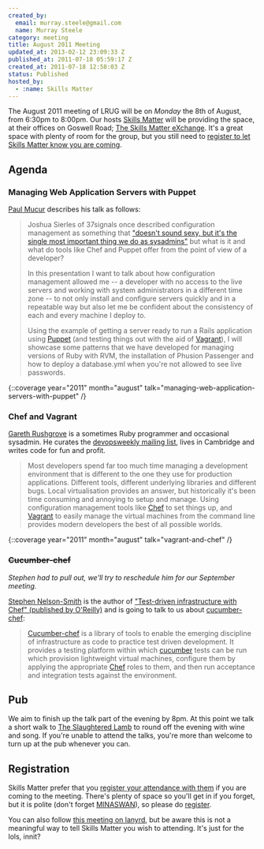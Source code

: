 ```yaml
---
created_by:
  email: murray.steele@gmail.com
  name: Murray Steele
category: meeting
title: August 2011 Meeting
updated_at: 2013-02-12 23:09:33 Z
published_at: 2011-07-18 05:59:17 Z
created_at: 2011-07-18 12:58:03 Z
status: Published
hosted_by:
  - :name: Skills Matter
---
```


The August 2011 meeting of LRUG will be on *Monday* the 8th of August, from 6:30pm to 8:00pm.  Our hosts [Skills Matter](http://skillsmatter.com/) will be providing the space, at their offices on Goswell Road; [The Skills Matter eXchange](http://skillsmatter.com/location-details/design-architecture/484/96).  It's a great space with plenty of room for the group, but you still need to <a href="#aug11registration">register to let Skills Matter know you are coming</a>.

Agenda
------

### Managing Web Application Servers with Puppet

[Paul Mucur](http://mudge.name) describes his talk as follows:

> Joshua Sierles of 37signals once described configuration management as
> something that ["doesn't sound sexy, but it's the single most important
> thing we do as sysadmins"](http://37signals.com/svn/posts/1872-nuts-bolts-configuration-management-with-chef)
> but what is it and what do tools like
> Chef and Puppet offer from the point of view of a developer?
>
> In this presentation I want to talk about how configuration management
> allowed me -- a developer with no access to the live servers and
> working with system administrators in a different time zone -- to not
> only install and configure servers quickly and in a repeatable way but
> also let me be confident about the consistency of each and every
> machine I deploy to.
>
> Using the example of getting a server ready to run a Rails application
> using [Puppet](http://www.puppetlabs.com/) (and testing things out with the aid of [Vagrant](http://vagrantup.com/)), I will
> showcase some patterns that we have developed for managing versions of
> Ruby with RVM, the installation of Phusion Passenger and how to deploy
> a database.yml when you're not allowed to see live passwords.

{::coverage year="2011" month="august" talk="managing-web-application-servers-with-puppet" /}

### Chef and Vagrant

[Gareth Rushgrove](http://morethanseven.net/) is a sometimes Ruby programmer and occasional sysadmin. He curates the [devopsweekly mailing list](http://devopsweekly.com/), lives in Cambridge and writes code for fun and profit.

> Most developers spend far too much time managing a development
> environment that is different to the one they use for production
> applications. Different tools, different underlying libraries and
> different bugs. Local virtualisation provides an answer, but
> historically it's been time consuming and annoying to setup and
> manage. Using configuration management tools like [Chef](http://www.opscode.com/chef/) to set things
> up, and [Vagrant](http://vagrantup.com/) to easily manage the virtual machines
> from the command line provides modern developers the best of all
> possible worlds.

{::coverage year="2011" month="august" talk="vagrant-and-chef" /}

### <strike>Cucumber-chef</strike>

*Stephen had to pull out, we'll try to reschedule him for our September meeting.*

[Stephen Nelson-Smith](http://agilesysadmin.net) is the author of ["Test-driven infrastructure with Chef" (published by O'Reilly)](http://oreilly.com/catalog/0636920020042) and is going to talk to us about [cucumber-chef](http://www.cucumber-chef.org/):

> [Cucumber-chef](https://github.com/Atalanta/cucumber-chef) is a library of tools to enable the
> emerging discipline of infrastructure as code to practice test driven development. It provides a
> testing platform within which [cucumber](http://cukes.info/) tests can be run which provision
> lightweight virtual machines, configure them by applying the appropriate [Chef](http://www.opscode.com/chef/)
> roles to them, and then run acceptance and integration tests against the environment.

Pub
---

We aim to finish up the talk part of the evening by 8pm.  At this point we talk a short walk to [The Slaughtered Lamb](http://www.theslaughteredlambpub.com/) to round off the evening with wine and song.  If you're unable to attend the talks, you're more than welcome to turn up at the pub whenever you can.

Registration <a name="aug11registration">&nbsp;</a>
---------------------------------------------------

Skills Matter prefer that you [register your attendance with them](http://skillsmatter.com/podcast/home/lrug-puppet/js-2293) if you are coming to the meeting.  There's plenty of space so you'll get in if you forget, but it is polite (don't forget [MINASWAN](http://oreilly.com/ruby/excerpts/ruby-learning-rails/ruby-glossary.html#I_indexterm_d1e32036)), so please do [register](http://skillsmatter.com/podcast/home/lrug-puppet/js-2293).

You can also follow [this meeting on lanyrd](http://lanyrd.com/2011/lrug-august/), but be aware this is not a meaningful way to tell Skills Matter you wish to attending.  It's just for the lols, innit?
